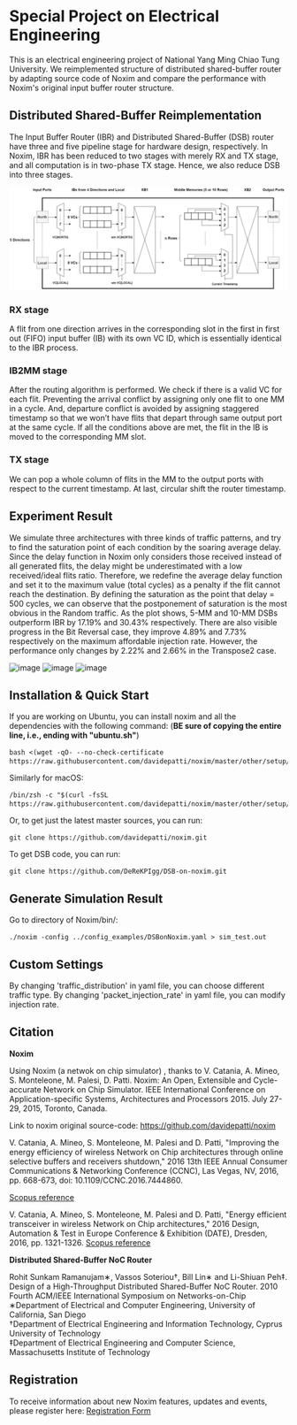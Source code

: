 # Special Project on Electrical Engineering

This is an electrical engineering project of National Yang Ming Chiao Tung University. 
We reimplemented structure of distributed shared-buffer router by adapting source code of Noxim and compare the performance with Noxim's original input buffer router structure.

## Distributed Shared-Buffer Reimplementation

The Input Buffer Router (IBR) and Distributed Shared-Buffer (DSB) router have three and five pipeline stage for hardware design, respectively. In Noxim, IBR has been reduced to two stages with merely RX and TX stage, and all computation is in two-phase TX stage. Hence, we also reduce DSB into three stages.

![image](/img/DSB.jpg "DSB architecture")

### RX stage

A flit from one direction arrives in the corresponding slot in the first in first out (FIFO) input buffer (IB) with its own VC ID, which is essentially identical to the IBR process.

### IB2MM stage

After the routing algorithm is performed. We check if there is a valid VC for each flit. Preventing the arrival conflict by assigning only one flit to one MM in a cycle. And, departure conflict is avoided by assigning staggered timestamp so that we won’t have flits that depart through same output port at the same cycle. If all the conditions above are met, the flit in the IB is moved to the corresponding MM slot.

### TX stage 

We can pop a whole column of flits in the MM to the output ports with respect to the current timestamp. At last, circular shift the router timestamp.

## Experiment Result

We simulate three architectures with three kinds of traffic patterns, and try to find the saturation point of each condition by the soaring average delay.
Since the delay function in Noxim only considers those received instead of all generated flits, the delay might be underestimated with a low received/ideal flits ratio. Therefore, we redefine the average delay function and set it to the maximum value (total cycles) as a penalty if the flit cannot reach the destination.
By defining the saturation as the point that delay = 500 cycles, we can observe that the postponement of saturation is the most obvious in the Random traffic. As the plot shows, 5-MM and 10-MM DSBs outperform IBR by 17.19% and 30.43% respectively. There are also visible progress in the Bit Reversal case, they improve 4.89% and 7.73% respectively on the maximum affordable injection rate. However, the performance only changes by 2.22% and 2.66% in the Transpose2 case.

![image](/img/Random.jpg "Random")
![image](/img/Bit_Reversal.jpg "Bit_Reversal")
![image](/img/Transpose2.jpg "Transpose2")


## Installation & Quick Start

If you are working on Ubuntu, you can install noxim and all the dependencies with the following command:
(**BE sure of copying the entire line, i.e., ending with "ubuntu.sh"**)

    bash <(wget -qO- --no-check-certificate https://raw.githubusercontent.com/davidepatti/noxim/master/other/setup/ubuntu.sh)

Similarly for macOS:

    /bin/zsh -c "$(curl -fsSL https://raw.githubusercontent.com/davidepatti/noxim/master/other/setup/macos.zsh)"

Or, to get just the latest master sources, you can run:

    git clone https://github.com/davidepatti/noxim.git

To get DSB code, you can run:

    git clone https://github.com/DeReKPIgg/DSB-on-noxim.git

## Generate Simulation Result

Go to directory of Noxim/bin/:

    ./noxim -config ../config_examples/DSBonNoxim.yaml > sim_test.out

## Custom Settings

By changing 'traffic_distribution' in yaml file, you can choose different traffic type.
By changing 'packet_injection_rate' in yaml file, you can modify injection rate.

## Citation

**Noxim**

Using Noxim (a netwok on chip simulator) , thanks to V. Catania, A. Mineo, S. Monteleone, M. Palesi, D. Patti. Noxim: An Open, Extensible and Cycle-accurate Network on Chip Simulator. IEEE International Conference on Application-specific Systems, Architectures and Processors 2015. July 27-29, 2015, Toronto, Canada.

Link to noxim original source-code: https://github.com/davidepatti/noxim

V. Catania, A. Mineo, S. Monteleone, M. Palesi and D. Patti, "Improving the energy efficiency of wireless Network on Chip architectures through online selective buffers and receivers shutdown," 2016 13th IEEE Annual Consumer Communications & Networking Conference (CCNC), Las Vegas, NV, 2016, pp. 668-673, doi: 10.1109/CCNC.2016.7444860.

[Scopus reference](https://www.scopus.com/record/display.uri?eid=2-s2.0-84966659566&origin=resultslist&sort=plf-f&src=s&sid=b531296d946a78b05f463c35c681a44c&sot=autdocs&sdt=autdocs&sl=18&s=AU-ID%2835610853000%29&relpos=14&citeCnt=6&searchTerm=)

V. Catania, A. Mineo, S. Monteleone, M. Palesi and D. Patti, "Energy efficient transceiver in wireless Network on Chip architectures," 2016 Design, Automation & Test in Europe Conference & Exhibition (DATE), Dresden, 2016, pp. 1321-1326.
[Scopus reference](https://www.scopus.com/record/display.uri?eid=2-s2.0-84973661681&origin=resultslist&sort=plf-f&src=s&sid=4bd3ffce04cc0093a84655249383aefa&sot=autdocs&sdt=autdocs&sl=18&s=AU-ID%2835610853000%29&relpos=11&citeCnt=11&searchTerm=)

**Distributed Shared-Buffer NoC Router**

 Rohit Sunkam Ramanujam∗, Vassos Soteriou†, Bill Lin∗ and Li-Shiuan Peh‡. Design of a High-Throughput Distributed Shared-Buffer NoC Router. 2010 Fourth ACM/IEEE International Symposium on Networks-on-Chip\
 ∗Department of Electrical and Computer Engineering, University of California, San Diego\
 †Department of Electrical Engineering and Information Technology, Cyprus University of Technology\
 ‡Department of Electrical Engineering and Computer Science, Massachusetts Institute of Technology

## Registration

To receive information about new Noxim features, updates and events, please register here:
[Registration Form](https://docs.google.com/forms/d/e/1FAIpQLSfJnYQZwxC4gr4jUc-nuwuGp0MDBA-0N_TVf8hqV1DIa325Dg/viewform?c=0&w=1)

